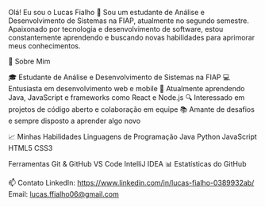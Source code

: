 Olá! Eu sou o Lucas Fialho 👋
Sou um estudante de Análise e Desenvolvimento de Sistemas na FIAP, atualmente no segundo semestre. Apaixonado por tecnologia e desenvolvimento de software, estou constantemente aprendendo e buscando novas habilidades para aprimorar meus conhecimentos.

🚀 Sobre Mim

🎓 Estudante de Análise e Desenvolvimento de Sistemas na FIAP
💻 Entusiasta em desenvolvimento web e mobile
🌱 Atualmente aprendendo Java, JavaScript e frameworks como React e Node.js
🔍 Interessado em projetos de código aberto e colaboração em equipe
📚 Amante de desafios e sempre disposto a aprender algo novo

📈 Minhas Habilidades
Linguagens de Programação
Java
Python
JavaScript
HTML5
CSS3

Ferramentas
Git & GitHub
VS Code
IntelliJ IDEA
📊 Estatísticas do GitHub

📫 Contato
LinkedIn: https://www.linkedin.com/in/lucas-fialho-0389932ab/
Email: lucas.ffialho06@gmail.com
